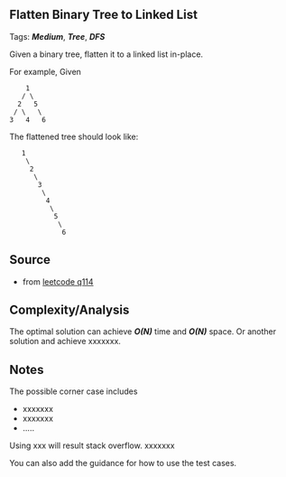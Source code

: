 [comment]: <> (This is a comment, it will not be included. For every question commit to the repository, you should put this readme file in the question/problem folder as a readme file, rename it to README.md)

## Flatten Binary Tree to Linked List
Tags: ___Medium___, ___Tree___, ___DFS___

Given a binary tree, flatten it to a linked list in-place.

For example,
Given
```
    1
   / \
  2   5
 / \   \
3   4   6
```
The flattened tree should look like:
```
   1
    \
     2
      \
       3
        \
         4
          \
           5
            \
             6
```

## Source
* from [leetcode q114](https://leetcode.com/problems/flatten-binary-tree-to-linked-list "Flatten Binary Tree to Linked List")

## Complexity/Analysis
The optimal solution can achieve ___O(N)___ time and ___O(N)___ space. Or another solution and achieve xxxxxxx.

## Notes
The possible corner case includes
* xxxxxxx
* xxxxxxx
* .....

Using xxx will result stack overflow. xxxxxxx

You can also add the guidance for how to use the test cases.
